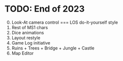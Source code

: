 # TODO: End of 2023
0. Look-At camera control === LOS do-it-yourself style
1. Rest of MS1 chars
2. Dice animations
3. Layout restyle
4. Game Log initiative
5. Ruins + Trees + Bridge + Jungle + Castle
6. Map Editor